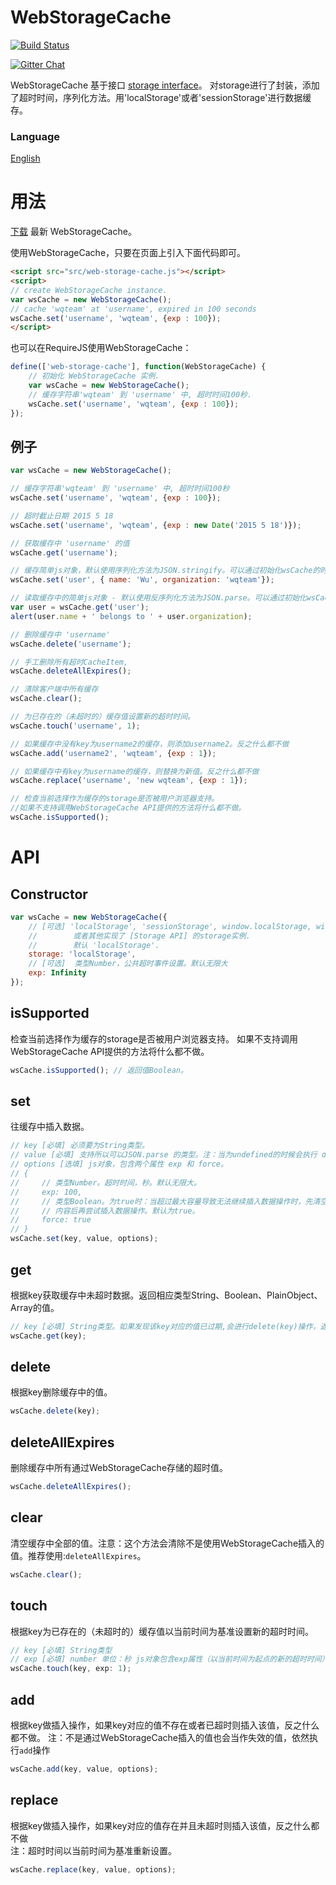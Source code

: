 # WebStorageCache  
[![Build Status](https://travis-ci.org/WQTeam/web-storage-cache.svg?branch=master)](https://travis-ci.org/WQTeam/web-storage-cache)

<a href='https://gitter.im/WQTeam/web-storage-cache'>
<img src='https://badges.gitter.im/Join%20Chat.svg' alt='Gitter Chat' />
</a>

WebStorageCache 基于接口 [storage interface](http://www.w3.org/TR/webstorage/#storage)。 对storage进行了封装，添加了超时时间，序列化方法。用'localStorage'或者'sessionStorage'进行数据缓存。

### Language
 [English](https://github.com/WQTeam/web-storage-cache/blob/master/README.md)

# 用法

[下载](https://github.com/WQTeam/web-storage-cache/releases) 最新 WebStorageCache。

使用WebStorageCache，只要在页面上引入下面代码即可。
```html
<script src="src/web-storage-cache.js"></script>
<script>
// create WebStorageCache instance.
var wsCache = new WebStorageCache();
// cache 'wqteam' at 'username', expired in 100 seconds
wsCache.set('username', 'wqteam', {exp : 100});
</script>
```
也可以在RequireJS使用WebStorageCache：
```javascript
define(['web-storage-cache'], function(WebStorageCache) {
    // 初始化 WebStorageCache 实例.
    var wsCache = new WebStorageCache();
    // 缓存字符串'wqteam' 到 'username' 中, 超时时间100秒.
    wsCache.set('username', 'wqteam', {exp : 100});
});
```

## 例子
```javascript
var wsCache = new WebStorageCache();

// 缓存字符串'wqteam' 到 'username' 中, 超时时间100秒
wsCache.set('username', 'wqteam', {exp : 100});

// 超时截止日期 2015 5 18
wsCache.set('username', 'wqteam', {exp : new Date('2015 5 18')});

// 获取缓存中 'username' 的值
wsCache.get('username');

// 缓存简单js对象，默认使用序列化方法为JSON.stringify。可以通过初始化wsCache的时候配置serializer.serialize
wsCache.set('user', { name: 'Wu', organization: 'wqteam'});

// 读取缓存中的简单js对象 - 默认使用反序列化方法为JSON.parse。可以通过初始化wsCache的时候配置serializer.deserialize
var user = wsCache.get('user');
alert(user.name + ' belongs to ' + user.organization);

// 删除缓存中 'username'
wsCache.delete('username');

// 手工删除所有超时CacheItem,
wsCache.deleteAllExpires();

// 清除客户端中所有缓存
wsCache.clear();

// 为已存在的（未超时的）缓存值设置新的超时时间。
wsCache.touch('username', 1);

// 如果缓存中没有key为username2的缓存，则添加username2。反之什么都不做
wsCache.add('username2', 'wqteam', {exp : 1});

// 如果缓存中有key为username的缓存，则替换为新值。反之什么都不做
wsCache.replace('username', 'new wqteam', {exp : 1});

// 检查当前选择作为缓存的storage是否被用户浏览器支持。
//如果不支持调用WebStorageCache API提供的方法将什么都不做。
wsCache.isSupported();

```
# API

## Constructor
```javascript
var wsCache = new WebStorageCache({
    // [可选] 'localStorage', 'sessionStorage', window.localStorage, window.sessionStorage
    //        或者其他实现了 [Storage API] 的storage实例.
    //        默认 'localStorage'.
    storage: 'localStorage',
    // [可选]  类型Number，公共超时事件设置。默认无限大
    exp: Infinity
});
```
## isSupported
检查当前选择作为缓存的storage是否被用户浏览器支持。
如果不支持调用WebStorageCache API提供的方法将什么都不做。
```javascript
wsCache.isSupported(); // 返回值Boolean。
```
## set
往缓存中插入数据。
```javascript
// key [必填] 必须要为String类型。
// value [必填] 支持所以可以JSON.parse 的类型。注：当为undefined的时候会执行 delete(key)操作。
// options [选填] js对象，包含两个属性 exp 和 force。
// {
//     // 类型Number。超时时间，秒。默认无限大。
//     exp: 100,
//     // 类型Boolean。为true时：当超过最大容量导致无法继续插入数据操作时，先清空缓存中已超时的
//     // 内容后再尝试插入数据操作。默认为true。
//     force: true
// }
wsCache.set(key, value, options);
```
## get
根据key获取缓存中未超时数据。返回相应类型String、Boolean、PlainObject、Array的值。
```javascript
// key [必填] String类型。如果发现该key对应的值已过期,会进行delete(key)操作，返回null。
wsCache.get(key);
```
## delete
根据key删除缓存中的值。
```javascript
wsCache.delete(key);
```
## deleteAllExpires
删除缓存中所有通过WebStorageCache存储的超时值。
```javascript
wsCache.deleteAllExpires();
```
## clear
清空缓存中全部的值。注意：这个方法会清除不是使用WebStorageCache插入的值。推荐使用:`deleteAllExpires`。
```javascript
wsCache.clear();
```
## touch
根据key为已存在的（未超时的）缓存值以当前时间为基准设置新的超时时间。
```javascript
// key [必填] String类型
// exp [必填] number 单位：秒 js对象包含exp属性（以当前时间为起点的新的超时时间）
wsCache.touch(key, exp: 1);
```
## add
根据key做插入操作，如果key对应的值不存在或者已超时则插入该值，反之什么都不做。
注：不是通过WebStorageCache插入的值也会当作失效的值，依然执行`add`操作
```javascript
wsCache.add(key, value, options);
```
## replace
根据key做插入操作，如果key对应的值存在并且未超时则插入该值，反之什么都不做  
注：超时时间以当前时间为基准重新设置。
```javascript
wsCache.replace(key, value, options);
```
